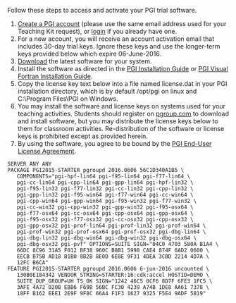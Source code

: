 Follow these steps to access and activate your PGI trial software.

1.  [Create a PGI account](https://www.pgroup.com/account/register.php) (please use the same email address used for your Teaching Kit request), or [login](https://www.pgroup.com/account/login.php) if you already have one.
2.  For a new account, you will receive an account activation email that includes 30-day trial keys. Ignore these keys and use the longer-term keys provided below which expire 06-June-2016.
3.  [Download](http://www.pgroup.com/support/downloads.php) the latest software for your system.
4.  Install the software as directed in the [PGI Installation Guide](http://www.pgroup.com/doc/pgiinstall.pdf) or [PGI Visual Fortran Installation Guide](http://www.pgroup.com/doc/pvfinstall.pdf).
5.  Copy the license key text below into a file named license.dat in your PGI installation directory, which is by default /opt/pgi on linux and C:\Program Files\PGI on Windows.
6.  You may install the software and license keys on systems used for your teaching activities. Students should register on [pgroup.com](http://pgroup.com/) to download and install software, but you may distribute the license keys below to them for classroom activities.  Re-distribution of the software or license keys is prohibited except as provided herein.
7.  By using the software, you agree to be bound by the [PGI End-User License Agreement](http://www.pgroup.com/doc/LICENSE.txt).


~~~
SERVER ANY ANY
PACKAGE PGI2015-STARTER pgroupd 2016.0606 56C1D340A1B5 \
   COMPONENTS="pgi-hpf-lin64 pgi-f95-lin64 pgi-f77-lin64 \
   pgi-cc-lin64 pgi-cpp-lin64 pgi-gpp-lin64 pgi-hpf-lin32 \
   pgi-f95-lin32 pgi-f77-lin32 pgi-cc-lin32 pgi-cpp-lin32 \
   pgi-gpp-lin32 pgi-f95-win64 pgi-f77-win64 pgi-cc-win64 \
   pgi-cpp-win64 pgi-gpp-win64 pgi-f95-win32 pgi-f77-win32 \
   pgi-cc-win32 pgi-cpp-win32 pgi-gpp-win32 pgi-f95-osx64 \
   pgi-f77-osx64 pgi-cc-osx64 pgi-cpp-osx64 pgi-gpp-osx64 \
   pgi-f95-osx32 pgi-f77-osx32 pgi-cc-osx32 pgi-cpp-osx32 \
   pgi-gpp-osx32 pgi-prof-lin64 pgi-prof-lin32 pgi-prof-win64 \
   pgi-prof-win32 pgi-prof-osx64 pgi-prof-osx32 pgi-dbg-lin64 \
   pgi-dbg-lin32 pgi-dbg-win64 pgi-dbg-win32 pgi-dbg-osx64 \
   pgi-dbg-osx32 pgi-pvf" OPTIONS=SUITE SIGN="04C0 4703 580A B1A4 \
   66DC 8C96 31A5 F012 BF38 960C B8B1 5998 CAE4 874F 6AD2 0600 \
   EECB B75B AD18 B1B0 8B2B 8E0D 6E8E 9F31 4DEA 3CBD 2214 4D7A \
   12FC B6CA"
FEATURE PGI2015-STARTER pgroupd 2016.0606 6-jun-2016 uncounted \
   130B0E184342 VENDOR_STRING=STARTER:16:cdk:accel HOSTID=DEMO \
   SUITE_DUP_GROUP=UH TS_OK SIGN="1242 46C5 0CF6 8D7F 6FE3 1FC5 \
   3AFE 4A72 020B EBB6 F69B 56BC FC30 4239 A74B 1DE8 AA61 7378 \
   18FF B162 EEE1 2E9F 9F8C 66A4 F1F3 1627 9325 F5E4 9ADF 5819"
~~~